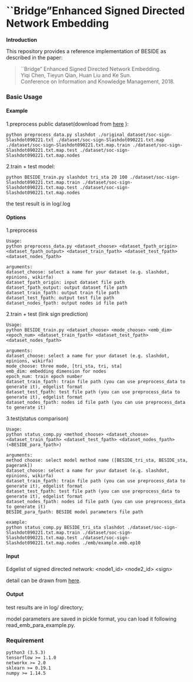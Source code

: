 # ``Bridge”Enhanced Signed Directed Network Embedding

**Introduction**

This repository provides a reference implementation of BESIDE as described in the paper: <br>
> ``Bridge” Enhanced Signed Directed Network Embedding.<br>
> Yiqi Chen, Tieyun Qian, Huan Liu and Ke Sun.<br>
> Conference on Information and Knowledge Management, 2018.<br>


### Basic Usage

#### Example
1.preprocess public dataset(download from [here](http://snap.stanford.edu/data/index.html) ):<br/>

```
python preprocess_data.py slashdot ./original_dataset/soc-sign-Slashdot090221.txt ./dataset/soc-sign-Slashdot090221.txt.map ./dataset/soc-sign-Slashdot090221.txt.map.train ./dataset/soc-sign-Slashdot090221.txt.map.test ./dataset/soc-sign-Slashdot090221.txt.map.nodes
```

2.train + test model:<br/>

```
python BESIDE_train.py slashdot tri_sta 20 100 ./dataset/soc-sign-Slashdot090221.txt.map.train ./dataset/soc-sign-Slashdot090221.txt.map.test ./dataset/soc-sign-Slashdot090221.txt.map.nodes
```

the test result is in log/<some-name>.log

#### Options
1.preprocess

```
Usage:
python preprocess_data.py <dataset_choose> <dataset_fpath_origin> <dataset_fpath_output> <dataset_train_fpath> <dataset_test_fpath> <dataset_nodes_fpath>

arguments:
dataset_choose: select a name for your dataset (e.g. slashdot, epinions, wikirfa)
dataset_fpath_origin: input dataset file path
dataset_fpath_output: output dataset file path
dataset_train_fpath: output train file path
dataset_test_fpath: output test file path
dataset_nodes_fpath: output nodes id file path
```

2.train + test (link sign prediction)

```
Usage: 
python BESIDE_train.py <dataset_choose> <mode_choose> <emb_dim> <epoch_num> <dataset_train_fpath> <dataset_test_fpath> <dataset_nodes_fpath>

arguments:
dataset_choose: select a name for your dataset (e.g. slashdot, epinions, wikirfa)
mode_choose: three mode, [tri_sta, tri, sta]
emb_dim: embedding dimension for nodes
epoch_num: train epoch number
dataset_train_fpath: train file path (you can use preprocess_data to generate it), edgelist format
dataset_test_fpath: test file path (you can use preprocess_data to generate it), edgelist format
dataset_nodes_fpath: nodes id file path (you can use preprocess_data to generate it)
```

3.test(status comparison)

```
Usage: 
python status_comp.py <method_choose> <dataset_choose> <dataset_train_fpath> <dataset_test_fpath> <dataset_nodes_fpath> (<BESIDE_para_fpath>)

arguments:
method choose: select model method name ([BESIDE_tri_sta, BESIDE_sta, pagerank])
dataset_choose: select a name for your dataset (e.g. slashdot, epinions, wikirfa)
dataset_train_fpath: train file path (you can use preprocess_data to generate it), edgelist format
dataset_test_fpath: test file path (you can use preprocess_data to generate it), edgelist format
dataset_nodes_fpath: nodes id file path (you can use preprocess_data to generate it)
BESIDE_para_fpath: BESIDE model parameters file path

example:
python status_comp.py BESIDE_tri_sta slashdot ./dataset/soc-sign-Slashdot090221.txt.map.train ./dataset/soc-sign-Slashdot090221.txt.map.test ./dataset/soc-sign-Slashdot090221.txt.map.nodes ./emb/example.emb.ep10
```

#### Input

Edgelist of signed directed network:
	<node1_id> <node2_id> \<sign>

detail can be drawn from [here](http://snap.stanford.edu/data/soc-Slashdot0902.html).

#### Output
test results are in log/ directory;

model parameters are saved in pickle format, you can load it following read_emb_para_example.py.

### Requirement
```
python3 (3.5.3)
tensorflow >= 1.1.0
networkx >= 2.0
sklearn >= 0.19.1
numpy >= 1.14.5
```

